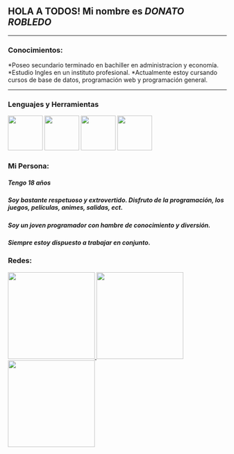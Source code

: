 ## HOLA A TODOS! Mi nombre es *DONATO ROBLEDO*


<hr>

### Conocimientos:
  *Poseo secundario terminado en bachiller en administracion y economía.
  *Estudio Ingles en un instituto profesional.
  *Actualmente estoy cursando cursos de base de datos, programación web y programación general.
  
<hr>

### Lenguajes y Herramientas
<img src="https://encrypted-tbn0.gstatic.com/images?q=tbn:ANd9GcSeKXebshKzrBj9tc6DFj-iv46H_ePITihX6082ymkqOv1eucdQAr9nzW6LYFB6c1msXIc&usqp=CAU" width="80px"> <img src="https://img.freepik.com/iconos-gratis/css_318-698167.jpg" width="80px"> <img src="https://static.vecteezy.com/system/resources/previews/022/424/576/original/java-logo-editorial-free-vector.jpg" width="80px"> <img src="https://cdn.pixabay.com/photo/2022/01/30/13/33/github-6980894_1280.png" width="80px">

### Mi Persona:
 ##### Tengo 18 años
 ##### Soy bastante respetuoso y extrovertido. Disfruto de la programación, los juegos,  películas, animes, salidas, ect.
 ##### Soy un joven programador con hambre de conocimiento y diversión.
 ##### Siempre estoy dispuesto a trabajar en conjunto.

### Redes:
  <a href="https://www.instagram.com/donny_robled0/"> <img src="https://static.vecteezy.com/system/resources/previews/002/067/953/original/instagram-3d-icon-free-vector.jpg" width="200px" high="100px"> </a> <a href="https://twitter.com/MiniD0nny"> <img src="https://i.pinimg.com/originals/0f/48/39/0f48394818ca5780777515dac200bee5.jpg" width="200px"> </a> <a href="https://www.instagram.com/donny_robled0/"> <img src="https://static.vecteezy.com/system/resources/previews/002/067/939/original/facebook-3d-icon-free-vector.jpg" width="200px"> </a>
